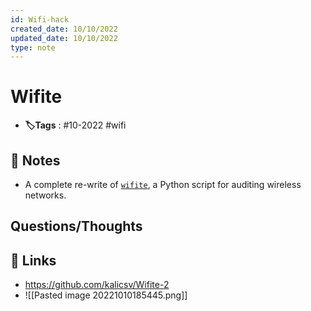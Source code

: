 ```yaml
---
id: Wifi-hack
created_date: 10/10/2022
updated_date: 10/10/2022
type: note
---
```


#  Wifite
- **🏷️Tags** :  #10-2022 #wifi

## 📝 Notes
- A complete re-write of [`wifite`](https://github.com/derv82/wifite), a Python script for auditing wireless networks.


## Questions/Thoughts


## 🔗 Links
- https://github.com/kalicsv/Wifite-2
- ![[Pasted image 20221010185445.png]]